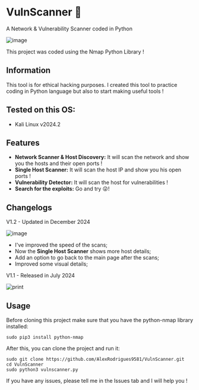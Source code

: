 # VulnScanner 📡
A Network &amp; Vulnerability Scanner coded in Python

![image](https://github.com/user-attachments/assets/cfdd3497-80e0-4438-a000-f256e652797d)

This project was coded using the Nmap Python Library !

## Information

This tool is for ethical hacking purposes. I created this tool to practice coding in Python language but also to start making useful tools !

## Tested on this OS:

- Kali Linux v2024.2

## Features

- **Network Scanner & Host Discovery:** It will scan the network and show you the hosts and their open ports !
- **Single Host Scanner:** It will scan the host IP and show you his open ports !
- **Vulnerability Detector:** It will scan the host for vulnerabilities !
- **Search for the exploits:** Go and try 😜!

## Changelogs
V1.2 - Updated in December 2024

![image](https://github.com/user-attachments/assets/cfdd3497-80e0-4438-a000-f256e652797d)

- I've improved the speed of the scans;
- Now the **Single Host Scanner** shows more host details;
- Add an option to go back to the main page after the scans;
- Improved some visual details;

V1.1 - Released in July 2024

![print](https://github.com/AlexRodrigues9581/VulnScanner/assets/171432647/bbf6331a-23d7-464c-bdde-b9e4d66625ad)
  
## Usage

Before cloning this project make sure that you have the python-nmap library installed:
```
sudo pip3 install python-nmap
```
After this, you can clone the project and run it:
```
sudo git clone https://github.com/AlexRodrigues9581/VulnScanner.git
cd VulnScanner
sudo python3 vulnscanner.py
```
If you have any issues, please tell me in the Issues tab and I will help you ! 


